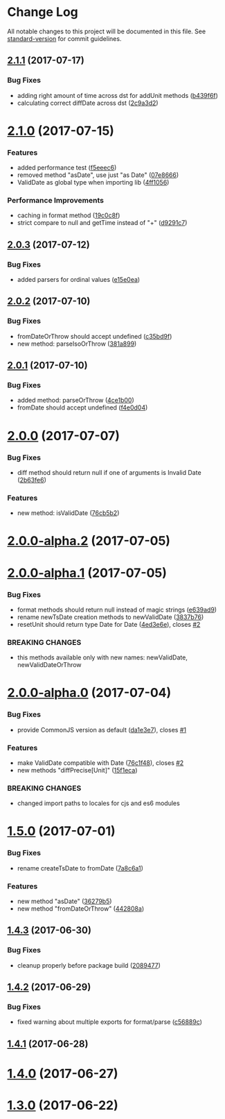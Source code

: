 # Change Log

All notable changes to this project will be documented in this file. See [standard-version](https://github.com/conventional-changelog/standard-version) for commit guidelines.

<a name="2.1.1"></a>
## [2.1.1](https://github.com/standy/ts-date/compare/v2.1.0...v2.1.1) (2017-07-17)


### Bug Fixes

* adding right amount of time across dst for addUnit methods ([b439f6f](https://github.com/standy/ts-date/commit/b439f6f))
* calculating correct diffDate across dst ([2c9a3d2](https://github.com/standy/ts-date/commit/2c9a3d2))



<a name="2.1.0"></a>
# [2.1.0](https://github.com/standy/ts-date/compare/v2.0.3...v2.1.0) (2017-07-15)


### Features

* added performance test ([f5eeec6](https://github.com/standy/ts-date/commit/f5eeec6))
* removed method "asDate", use just "as Date" ([07e8666](https://github.com/standy/ts-date/commit/07e8666))
* ValidDate as global type when importing lib ([4ff1056](https://github.com/standy/ts-date/commit/4ff1056))


### Performance Improvements

* caching in format method ([19c0c8f](https://github.com/standy/ts-date/commit/19c0c8f))
* strict compare to null and getTime instead of "+" ([d9291c7](https://github.com/standy/ts-date/commit/d9291c7))



<a name="2.0.3"></a>
## [2.0.3](https://github.com/standy/ts-date/compare/v2.0.2...v2.0.3) (2017-07-12)


### Bug Fixes

* added parsers for ordinal values ([e15e0ea](https://github.com/standy/ts-date/commit/e15e0ea))



<a name="2.0.2"></a>
## [2.0.2](https://github.com/standy/ts-date/compare/v2.0.1...v2.0.2) (2017-07-10)


### Bug Fixes

* fromDateOrThrow should accept undefined ([c35bd9f](https://github.com/standy/ts-date/commit/c35bd9f))
* new method: parseIsoOrThrow ([381a899](https://github.com/standy/ts-date/commit/381a899))



<a name="2.0.1"></a>
## [2.0.1](https://github.com/standy/ts-date/compare/v2.0.0...v2.0.1) (2017-07-10)


### Bug Fixes

* added method: parseOrThrow ([4ce1b00](https://github.com/standy/ts-date/commit/4ce1b00))
* fromDate should accept undefined ([f4e0d04](https://github.com/standy/ts-date/commit/f4e0d04))



<a name="2.0.0"></a>
# [2.0.0](https://github.com/standy/ts-date/compare/v2.0.0-alpha.2...v2.0.0) (2017-07-07)


### Bug Fixes

* diff method should return null if one of arguments is Invalid Date ([2b63fe6](https://github.com/standy/ts-date/commit/2b63fe6))


### Features

* new method: isValidDate ([76cb5b2](https://github.com/standy/ts-date/commit/76cb5b2))



<a name="2.0.0-alpha.2"></a>
# [2.0.0-alpha.2](https://github.com/standy/ts-date/compare/v2.0.0-alpha.1...v2.0.0-alpha.2) (2017-07-05)



<a name="2.0.0-alpha.1"></a>
# [2.0.0-alpha.1](https://github.com/standy/ts-date/compare/v2.0.0-alpha.0...v2.0.0-alpha.1) (2017-07-05)


### Bug Fixes

* format methods should return null instead of magic strings ([e639ad9](https://github.com/standy/ts-date/commit/e639ad9))
* rename newTsDate creation methods to newValidDate ([3837b76](https://github.com/standy/ts-date/commit/3837b76))
* resetUnit should return type Date for Date ([4ed3e6e](https://github.com/standy/ts-date/commit/4ed3e6e)), closes [#2](https://github.com/standy/ts-date/issues/2)


### BREAKING CHANGES

* this methods available only with new names: newValidDate, newValidDateOrThrow



<a name="2.0.0-alpha.0"></a>
# [2.0.0-alpha.0](https://github.com/standy/ts-date/compare/v1.5.0...v2.0.0-alpha.0) (2017-07-04)


### Bug Fixes

* provide CommonJS version as default ([da1e3e7](https://github.com/standy/ts-date/commit/da1e3e7)), closes [#1](https://github.com/standy/ts-date/issues/1)


### Features

* make ValidDate compatible with Date ([76c1f48](https://github.com/standy/ts-date/commit/76c1f48)), closes [#2](https://github.com/standy/ts-date/issues/2)
* new methods "diffPrecise[Unit]" ([15f1eca](https://github.com/standy/ts-date/commit/15f1eca))


### BREAKING CHANGES

* changed import paths to locales for cjs and es6 modules



<a name="1.5.0"></a>
# [1.5.0](https://github.com/standy/ts-date/compare/v1.4.3...v1.5.0) (2017-07-01)


### Bug Fixes

* rename createTsDate to fromDate ([7a8c6a1](https://github.com/standy/ts-date/commit/7a8c6a1))


### Features

* new method "asDate" ([36279b5](https://github.com/standy/ts-date/commit/36279b5))
* new method "fromDateOrThrow" ([442808a](https://github.com/standy/ts-date/commit/442808a))



<a name="1.4.3"></a>
## [1.4.3](https://github.com/standy/ts-date/compare/v1.4.2...v1.4.3) (2017-06-30)


### Bug Fixes

* cleanup properly before package build ([2089477](https://github.com/standy/ts-date/commit/2089477))



<a name="1.4.2"></a>
## [1.4.2](https://github.com/standy/ts-date/compare/v1.4.1...v1.4.2) (2017-06-29)


### Bug Fixes

* fixed warning about multiple exports for format/parse ([c56889c](https://github.com/standy/ts-date/commit/c56889c))



<a name="1.4.1"></a>
## [1.4.1](https://github.com/standy/ts-date/compare/v1.4.0...v1.4.1) (2017-06-28)



<a name="1.4.0"></a>
# [1.4.0](https://github.com/standy/ts-date/compare/v1.3.0...v1.4.0) (2017-06-27)



<a name="1.3.0"></a>
# [1.3.0](https://github.com/standy/ts-date/compare/v1.2.0...v1.3.0) (2017-06-22)
